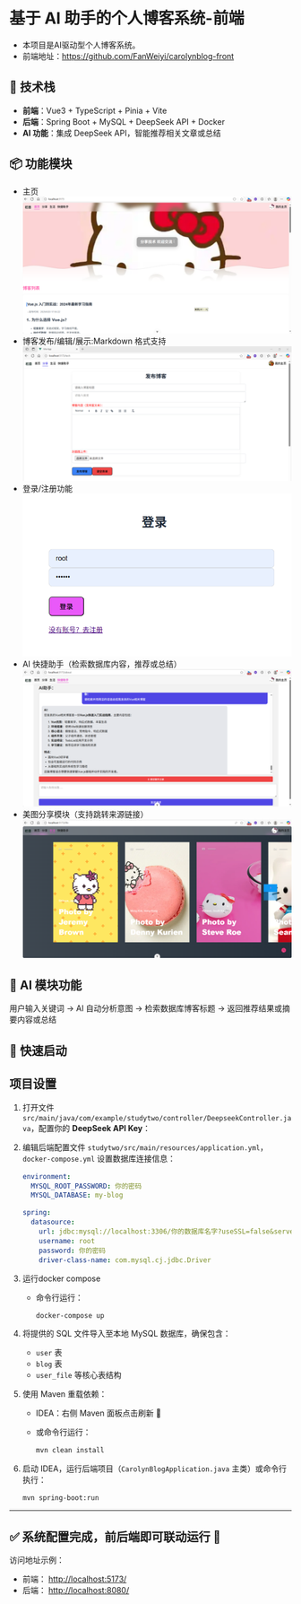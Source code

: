# 基于 AI 助手的个人博客系统-前端

* 本项目是AI驱动型个人博客系统。
* 前端地址：https://github.com/FanWeiyi/carolynblog-front

## 🔧 技术栈

- **前端**：Vue3 + TypeScript + Pinia + Vite
- **后端**：Spring Boot + MySQL + DeepSeek API + Docker
- **AI 功能**：集成 DeepSeek API，智能推荐相关文章或总结

## 📦 功能模块

- 主页
![主页](images\ce3424046938647c2c351cbc79877f8.png)
- 博客发布/编辑/展示:Markdown 格式支持
![博客](images\3c0185a3e6183675378d358e55cde88.png)
- 登录/注册功能
![登录](images\a9fc7517208c75a8d0a8a6f3c544763.png)
- AI 快捷助手（检索数据库内容，推荐或总结）
![AI](images\0ddb607450cfcd4281dbc1f6353f5a9.png)
- 美图分享模块（支持跳转来源链接）
![生活](images\fd2c09b8d53fdf942c710f248a4d6d2.png)

## 🧠 AI 模块功能

用户输入关键词 → AI 自动分析意图 → 检索数据库博客标题 → 返回推荐结果或摘要内容或总结

## 🚀 快速启动

## 项目设置
1. 打开文件
   `src/main/java/com/example/studytwo/controller/DeepseekController.java`，配置你的 **DeepSeek API Key**：

2. 编辑后端配置文件
   `studytwo/src/main/resources/application.yml`，`docker-compose.yml` 设置数据库连接信息：

    ```application.yml
    environment:
      MYSQL_ROOT_PASSWORD: 你的密码
      MYSQL_DATABASE: my-blog         
    ```

   ```application.yml
   spring:
     datasource:
       url: jdbc:mysql://localhost:3306/你的数据库名字?useSSL=false&serverTimezone=Asia/Shanghai
       username: root
       password: 你的密码
       driver-class-name: com.mysql.cj.jdbc.Driver
   ```

3. 运行docker compose

   * 命令行运行：

     ```bash
     docker-compose up
     ```
     
4. 将提供的 SQL 文件导入至本地 MySQL 数据库，确保包含：

    * `user` 表
    * `blog` 表
    * `user_file` 等核心表结构


5. 使用 Maven 重载依赖：

    * IDEA：右侧 Maven 面板点击刷新 🔄
    * 或命令行运行：

      ```bash
      mvn clean install
      ```

6. 启动 IDEA，运行后端项目（`CarolynBlogApplication.java` 主类）或命令行执行：

   ```bash
   mvn spring-boot:run
   ```

---

## ✅ 系统配置完成，前后端即可联动运行 🎉

访问地址示例：

* 前端： [http://localhost:5173/](http://localhost:5173/)
* 后端： [http://localhost:8080/](http://localhost:8080/)

